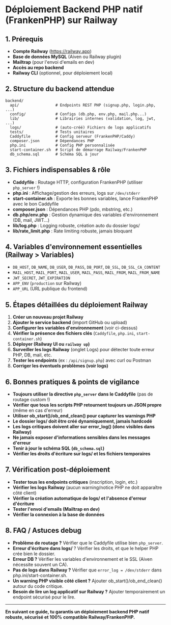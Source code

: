 # Déploiement Backend PHP natif (FrankenPHP) sur Railway

## 1. Prérequis
- **Compte Railway** (https://railway.app)
- **Base de données MySQL** (Aiven ou Railway plugin)
- **Mailtrap** (pour l'envoi d'emails en dev)
- **Accès au repo backend**
- **Railway CLI** (optionnel, pour déploiement local)

## 2. Structure du backend attendue
```
backend/
  api/                # Endpoints REST PHP (signup.php, login.php, ...)
  config/             # Configs (db.php, env.php, mail.php...)
  lib/                # Librairies internes (validation, log, jwt, ...)
  logs/               # (auto-créé) Fichiers de logs applicatifs
  tests/              # Tests unitaires
  Caddyfile           # Config serveur (FrankenPHP/Caddy)
  composer.json       # Dépendances PHP
  php.ini             # Config PHP personnalisée
  start-container.sh  # Script de démarrage Railway/FrankenPHP
  db_schema.sql       # Schéma SQL à jour
```

## 3. Fichiers indispensables & rôle
- **Caddyfile** : Routage HTTP, configuration FrankenPHP (utiliser `php_server` !)
- **php.ini** : Affichage/gestion des erreurs, logs sur `/dev/stderr`
- **start-container.sh** : Exporte les bonnes variables, lance FrankenPHP avec le bon Caddyfile
- **composer.json** : Dépendances PHP (pdo, mbstring, etc.)
- **db.php/env.php** : Gestion dynamique des variables d'environnement (DB, mail, JWT...)
- **lib/log.php** : Logging robuste, création auto du dossier logs/
- **lib/rate_limit.php** : Rate limiting robuste, jamais bloquant

## 4. Variables d'environnement essentielles (Railway > Variables)
- `DB_HOST`, `DB_NAME`, `DB_USER`, `DB_PASS`, `DB_PORT`, `DB_SSL`, `DB_SSL_CA_CONTENT`
- `MAIL_HOST`, `MAIL_PORT`, `MAIL_USER`, `MAIL_PASS`, `MAIL_FROM`, `MAIL_FROM_NAME`
- `JWT_SECRET`, `JWT_EXPIRATION`
- `APP_ENV` (`production` sur Railway)
- `APP_URL` (URL publique du frontend)

## 5. Étapes détaillées du déploiement Railway
1. **Créer un nouveau projet Railway**
2. **Ajouter le service backend** (import GitHub ou upload)
3. **Configurer les variables d'environnement** (voir ci-dessus)
4. **Vérifier la présence des fichiers clés** (`Caddyfile`, `php.ini`, `start-container.sh`)
5. **Déployer (Railway UI ou `railway up`)**
6. **Surveiller les logs Railway** (onglet Logs) pour détecter toute erreur PHP, DB, mail, etc.
7. **Tester les endpoints** (ex : `/api/signup.php`) avec curl ou Postman
8. **Corriger les éventuels problèmes (voir logs)**

## 6. Bonnes pratiques & points de vigilance
- **Toujours utiliser la directive `php_server` dans le Caddyfile** (pas de routage custom !)
- **Vérifier que tous les scripts PHP retournent toujours un JSON propre** (même en cas d'erreur)
- **Utiliser ob_start()/ob_end_clean() pour capturer les warnings PHP**
- **Le dossier logs/ doit être créé dynamiquement, jamais hardcodé**
- **Les logs critiques doivent aller sur error_log() (donc visibles dans Railway)**
- **Ne jamais exposer d'informations sensibles dans les messages d'erreur**
- **Tenir à jour le schéma SQL (`db_schema.sql`)**
- **Vérifier les droits d'écriture sur logs/ et les fichiers temporaires**

## 7. Vérification post-déploiement
- **Tester tous les endpoints critiques** (inscription, login, etc.)
- **Vérifier les logs Railway** (aucun warning/notice PHP ne doit apparaître côté client)
- **Vérifier la création automatique de logs/ et l'absence d'erreur d'écriture**
- **Tester l'envoi d'emails (Mailtrap en dev)**
- **Vérifier la connexion à la base de données**

## 8. FAQ / Astuces debug
- **Problème de routage ?** Vérifier que le Caddyfile utilise bien `php_server`.
- **Erreur d'écriture dans logs/** ? Vérifier les droits, et que le helper PHP crée bien le dossier.
- **Erreur DB ?** Vérifier les variables d'environnement et le SSL (Aiven nécessite souvent un CA).
- **Pas de logs dans Railway ?** Vérifier que `error_log = /dev/stderr` dans php.ini/start-container.sh.
- **Un warning PHP visible côté client ?** Ajouter ob_start()/ob_end_clean() autour du code critique.
- **Besoin de lire un log applicatif sur Railway ?** Ajouter temporairement un endpoint sécurisé pour le lire.

---

**En suivant ce guide, tu garantis un déploiement backend PHP natif robuste, sécurisé et 100% compatible Railway/FrankenPHP.** 